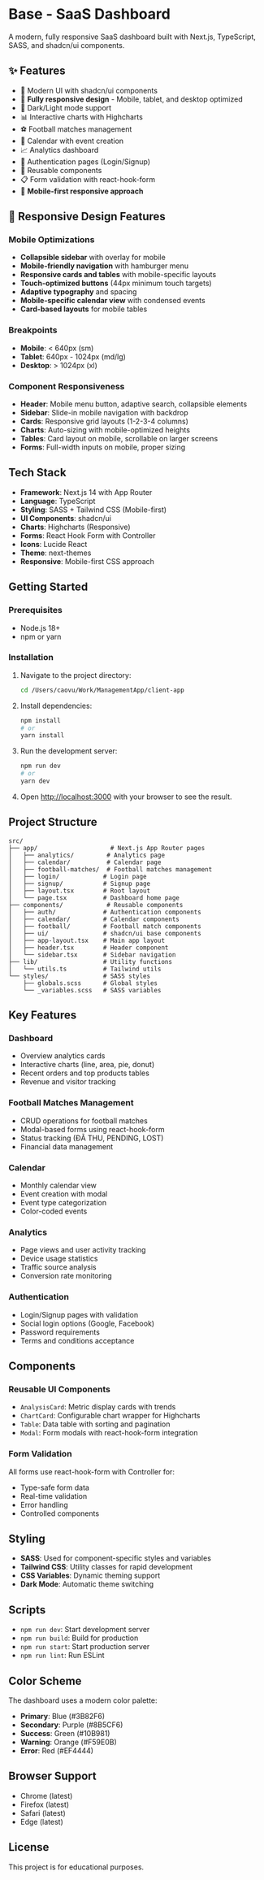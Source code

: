 # Base - SaaS Dashboard

A modern, fully responsive SaaS dashboard built with Next.js, TypeScript, SASS, and shadcn/ui components.

## ✨ Features

- 🎨 Modern UI with shadcn/ui components
- 📱 **Fully responsive design** - Mobile, tablet, and desktop optimized
- 🌙 Dark/Light mode support
- 📊 Interactive charts with Highcharts
- ⚽ Football matches management
- 📅 Calendar with event creation
- 📈 Analytics dashboard
- 🔐 Authentication pages (Login/Signup)
- 🎯 Reusable components
- 📋 Form validation with react-hook-form
- 🚀 **Mobile-first responsive approach**

## 📱 Responsive Design Features

### Mobile Optimizations
- **Collapsible sidebar** with overlay for mobile
- **Mobile-friendly navigation** with hamburger menu
- **Responsive cards and tables** with mobile-specific layouts
- **Touch-optimized buttons** (44px minimum touch targets)
- **Adaptive typography** and spacing
- **Mobile-specific calendar view** with condensed events
- **Card-based layouts** for mobile tables

### Breakpoints
- **Mobile**: < 640px (sm)
- **Tablet**: 640px - 1024px (md/lg)
- **Desktop**: > 1024px (xl)

### Component Responsiveness
- **Header**: Mobile menu button, adaptive search, collapsible elements
- **Sidebar**: Slide-in mobile navigation with backdrop
- **Cards**: Responsive grid layouts (1-2-3-4 columns)
- **Charts**: Auto-sizing with mobile-optimized heights
- **Tables**: Card layout on mobile, scrollable on larger screens
- **Forms**: Full-width inputs on mobile, proper sizing

## Tech Stack

- **Framework**: Next.js 14 with App Router
- **Language**: TypeScript
- **Styling**: SASS + Tailwind CSS (Mobile-first)
- **UI Components**: shadcn/ui
- **Charts**: Highcharts (Responsive)
- **Forms**: React Hook Form with Controller
- **Icons**: Lucide React
- **Theme**: next-themes
- **Responsive**: Mobile-first CSS approach

## Getting Started

### Prerequisites

- Node.js 18+ 
- npm or yarn

### Installation

1. Navigate to the project directory:
   ```bash
   cd /Users/caovu/Work/ManagementApp/client-app
   ```

2. Install dependencies:
   ```bash
   npm install
   # or
   yarn install
   ```

3. Run the development server:
   ```bash
   npm run dev
   # or
   yarn dev
   ```

4. Open [http://localhost:3000](http://localhost:3000) with your browser to see the result.

## Project Structure

```
src/
├── app/                    # Next.js App Router pages
│   ├── analytics/         # Analytics page
│   ├── calendar/          # Calendar page
│   ├── football-matches/  # Football matches management
│   ├── login/            # Login page
│   ├── signup/           # Signup page
│   ├── layout.tsx        # Root layout
│   └── page.tsx          # Dashboard home page
├── components/            # Reusable components
│   ├── auth/             # Authentication components
│   ├── calendar/         # Calendar components
│   ├── football/         # Football match components
│   ├── ui/               # shadcn/ui base components
│   ├── app-layout.tsx    # Main app layout
│   ├── header.tsx        # Header component
│   └── sidebar.tsx       # Sidebar navigation
├── lib/                  # Utility functions
│   └── utils.ts          # Tailwind utils
└── styles/               # SASS styles
    ├── globals.scss      # Global styles
    └── _variables.scss   # SASS variables
```

## Key Features

### Dashboard
- Overview analytics cards
- Interactive charts (line, area, pie, donut)
- Recent orders and top products tables
- Revenue and visitor tracking

### Football Matches Management
- CRUD operations for football matches
- Modal-based forms using react-hook-form
- Status tracking (ĐÃ THU, PENDING, LOST)
- Financial data management

### Calendar
- Monthly calendar view
- Event creation with modal
- Event type categorization
- Color-coded events

### Analytics
- Page views and user activity tracking
- Device usage statistics
- Traffic source analysis
- Conversion rate monitoring

### Authentication
- Login/Signup pages with validation
- Social login options (Google, Facebook)
- Password requirements
- Terms and conditions acceptance

## Components

### Reusable UI Components
- `AnalysisCard`: Metric display cards with trends
- `ChartCard`: Configurable chart wrapper for Highcharts
- `Table`: Data table with sorting and pagination
- `Modal`: Form modals with react-hook-form integration

### Form Validation
All forms use react-hook-form with Controller for:
- Type-safe form data
- Real-time validation
- Error handling
- Controlled components

## Styling

- **SASS**: Used for component-specific styles and variables
- **Tailwind CSS**: Utility classes for rapid development
- **CSS Variables**: Dynamic theming support
- **Dark Mode**: Automatic theme switching

## Scripts

- `npm run dev`: Start development server
- `npm run build`: Build for production
- `npm run start`: Start production server
- `npm run lint`: Run ESLint

## Color Scheme

The dashboard uses a modern color palette:
- **Primary**: Blue (#3B82F6)
- **Secondary**: Purple (#8B5CF6)
- **Success**: Green (#10B981)
- **Warning**: Orange (#F59E0B)
- **Error**: Red (#EF4444)

## Browser Support

- Chrome (latest)
- Firefox (latest)
- Safari (latest)
- Edge (latest)

## License

This project is for educational purposes.
